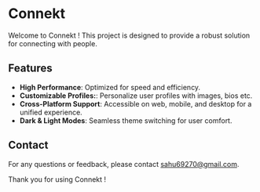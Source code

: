 # Connekt    

Welcome to Connekt ! This project is designed to provide a robust solution for connecting with people.

## Features

- **High Performance**: Optimized for speed and efficiency.
- **Customizable Profiles:**: Personalize user profiles with images, bios etc.
- **Cross-Platform Support**: Accessible on web, mobile, and desktop for a unified experience.
- **Dark & Light Modes**: Seamless theme switching for user comfort.

## Contact

For any questions or feedback, please contact sahu69270@gmail.com.

Thank you for using Connekt !
